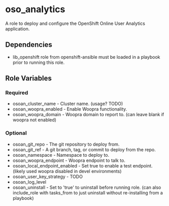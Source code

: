 # oso_analytics

A role to deploy and configure the OpenShift Online User Analytics application.

## Dependencies

- lib_openshift role from openshift-ansible must be loaded in a playbook prior to running this role.

## Role Variables

### Required

* osoan_cluster_name - Cluster name. (usage? TODO)
* osoan_woopra_enabled - Enable Woopra functionality.
* osoan_woopra_domain - Woopra domain to report to. (can leave blank if woopra not enabled)

### Optional

* osoan_git_repo - The git repository to deploy from.
* osoan_git_ref - A git branch, tag, or commit to deploy from the repo.
* osoan_namespace - Namespace to deploy to.
* osoan_woopra_endpoint - Woopra endpoint to talk to.
* osoan_local_endpoint_enabled - Set true to enable a test endpoint. (likely used woopra disabled in devel environments)
* osoan_user_key_strategy - TODO
* osoan_log_level
* osoan_uninstall - Set to 'true' to uninstall before running role. (can also include_role with tasks_from to just uninstall without re-installing from a playbook)

